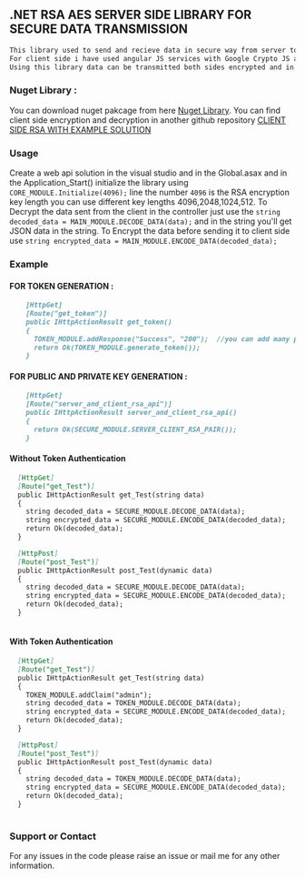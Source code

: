## .NET RSA AES SERVER SIDE LIBRARY FOR SECURE DATA TRANSMISSION

```markdown
This library used to send and recieve data in secure way from server to client side and client side to server.
For client side i have used angular JS services with Google Crypto JS and JsClasses for RSA. 
Using this library data can be transmitted both sides encrypted and in secure way.In the middle you can't access the data.
```
### Nuget Library : 
  You can download nuget pakcage from here [Nuget Library](https://www.nuget.org/packages/SecureSpace/).
  You can find client side encryption and decryption in another github repository [CLIENT SIDE RSA WITH EXAMPLE SOLUTION](https://github.com/Venkatesh-Nelli/RSA_CLIENT_SIDE)
  
  
  ### Usage 
  Create a web api solution in the visual studio and in the Global.asax and in the Application_Start() initialize the library using ` CORE_MODULE.Initialize(4096);` line the number `4096` is the RSA encryption key length you can use different key lengths 4096,2048,1024,512.
  To Decrypt the data sent from the client in the controller just use the `string decoded_data = MAIN_MODULE.DECODE_DATA(data);` and in the string you'll get JSON data in the string.
  To Encrypt the data before sending it to client side use `string encrypted_data = MAIN_MODULE.ENCODE_DATA(decoded_data);` 
  
  ### Example
  
#### FOR TOKEN GENERATION : 
```markdown
    [HttpGet]
    [Route("get_token")]
    public IHttpActionResult get_token()
    {
      TOKEN_MODULE.addResponse("Success", "200");  //you can add many parameters with the access_token 
      return Ok(TOKEN_MODULE.generate_token());
    }
```
#### FOR PUBLIC AND PRIVATE KEY GENERATION : 
```markdown
    [HttpGet]
    [Route("server_and_client_rsa_api")]
    public IHttpActionResult server_and_client_rsa_api()
    {
      return Ok(SECURE_MODULE.SERVER_CLIENT_RSA_PAIR());
    }
```  

  #### Without Token Authentication
  ```markdown
    [HttpGet]
    [Route("get_Test")]
    public IHttpActionResult get_Test(string data)
    {
      string decoded_data = SECURE_MODULE.DECODE_DATA(data);
      string encrypted_data = SECURE_MODULE.ENCODE_DATA(decoded_data);
      return Ok(decoded_data);
    }

    [HttpPost]
    [Route("post_Test")]
    public IHttpActionResult post_Test(dynamic data)
    {
      string decoded_data = SECURE_MODULE.DECODE_DATA(data);
      string encrypted_data = SECURE_MODULE.ENCODE_DATA(decoded_data);
      return Ok(decoded_data);
    }
      
``` 
 #### With Token Authentication
  ```markdown
    [HttpGet]
    [Route("get_Test")]
    public IHttpActionResult get_Test(string data)
    {    
      TOKEN_MODULE.addClaim("admin");
      string decoded_data = TOKEN_MODULE.DECODE_DATA(data);
      string encrypted_data = SECURE_MODULE.ENCODE_DATA(decoded_data);
      return Ok(decoded_data);
    }

    [HttpPost]
    [Route("post_Test")]
    public IHttpActionResult post_Test(dynamic data)
    {
      string decoded_data = TOKEN_MODULE.DECODE_DATA(data);
      string encrypted_data = SECURE_MODULE.ENCODE_DATA(decoded_data);
      return Ok(decoded_data);
    }
      
``` 

  
### Support or Contact
For any issues in the code please raise an issue or mail me for any other information. 
